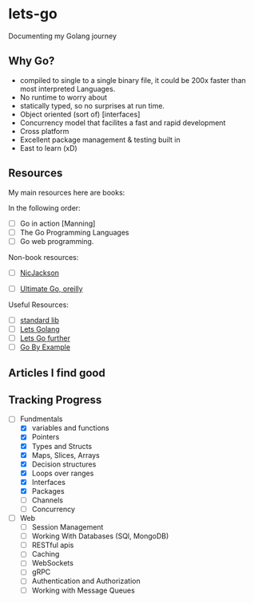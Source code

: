 # lets-go

Documenting my Golang journey

## Why Go?

- compiled to single to a single binary file, it could be 200x faster than most interpreted Languages.
- No runtime to worry about
- statically typed, so no surprises at run time.
- Object oriented (sort of) [interfaces]
- Concurrency model that facilites a fast and rapid development
- Cross platform
- Excellent package management & testing built in
- East to learn (xD)

## Resources

My main resources here are books:

In the following order:

- [ ] Go in action [Manning]
- [ ] The Go Programming Languages
- [ ] Go web programming.

Non-book resources:

- [ ] <a href="https://www.youtube.com/c/NicJackson">NicJackson</a>

- [ ] <a href="https://www.oreilly.com/videos/ultimate-go-programming/9780135261651/">Ultimate Go, oreilly</a>

Useful Resources:

- [ ] <a href="https://pkg.go.dev/">standard lib</a>
- [ ] <a href="https://lets-go.alexedwards.net/">Lets Golang</a>
- [ ] <a href="https://lets-go-further.alexedwards.net/">Lets Go further</a>
- [ ] <a href="https://gobyexample.com">Go By Example</a>

## Articles I find good

## Tracking Progress

- [ ] Fundmentals
  - [x] variables and functions
  - [x] Pointers
  - [x] Types and Structs
  - [x] Maps, Slices, Arrays
  - [x] Decision structures
  - [x] Loops over ranges
  - [x] Interfaces
  - [x] Packages
  - [ ] Channels
  - [ ] Concurrency
- [ ] Web
  - [ ] Session Management
  - [ ] Working With Databases (SQl, MongoDB)
  - [ ] RESTful apis
  - [ ] Caching
  - [ ] WebSockets
  - [ ] gRPC
  - [ ] Authentication and Authorization
  - [ ] Working with Message Queues
